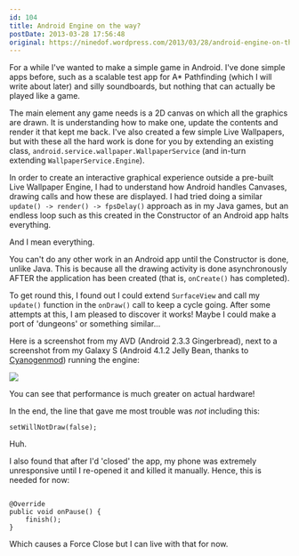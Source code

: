```yaml
---
id: 104
title: Android Engine on the way?
postDate: 2013-03-28 17:56:48
original: https://ninedof.wordpress.com/2013/03/28/android-engine-on-the-way/
---
```


For a while I've wanted to make a simple game in Android. I've done simple apps before, such as a scalable test app for A* Pathfinding (which I will write about later) and silly soundboards, but nothing that can actually be played like a game.

The main element any game needs is a 2D canvas on which all the graphics are drawn. It is understanding how to make one, update the contents and render it that kept me back. I've also created a few simple Live Wallpapers, but with these all the hard work is done for you by extending an existing class, <code>android.service.wallpaper.WallpaperService</code> (and in-turn extending <code>WallpaperService.Engine</code>).

In order to create an interactive graphical experience outside a pre-built Live Wallpaper Engine, I had to understand how Android handles Canvases, drawing calls and how these are displayed. I had tried doing a similar <code>update() -&gt; render() -&gt; fpsDelay()</code> approach as in my Java games, but an endless loop such as this created in the Constructor of an Android app halts everything.

And I mean everything.

You can't do any other work in an Android app until the Constructor is done, unlike Java. This is because all the drawing activity is done asynchronously AFTER the application has been created (that is, <code>onCreate()</code> has completed).

To get round this, I found out I could extend <code>SurfaceView</code> and call my <code>update()</code> function in the <code>onDraw()</code> call to keep a cycle going. After some attempts at this, I am pleased to discover it works! Maybe I could make a port of 'dungeons' or something similar...

Here is a screenshot from my AVD (Android 2.3.3 Gingerbread), next to a screenshot from my Galaxy S (Android 4.1.2 Jelly Bean, thanks to  [Cyanogenmod](http://www.cyanogenmod.org/)) running the engine:

![](http://ninedof.files.wordpress.com/2013/03/enginetestfpsemu.png?w=545)

You can see that performance is much greater on actual hardware!

In the end, the line that gave me most trouble was <em>not</em> including this:

<code>setWillNotDraw(false);</code>

Huh.

I also found that after I'd 'closed' the app, my phone was extremely unresponsive until I re-opened it and killed it manually. Hence, this is needed for now:

<code>
@Override
public void onPause() {
    finish();
}
</code>

Which causes a Force Close but I can live with that for now. 
